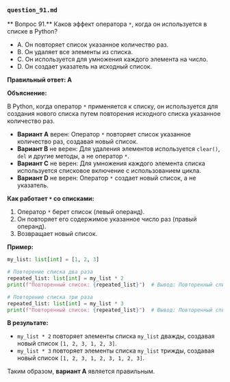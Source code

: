 ### `question_91.md`

** Вопрос 91.** Каков эффект оператора `*`, когда он используется в списке в Python?

- A. Он повторяет список указанное количество раз.
- B. Он удаляет все элементы из списка.
- C. Он используется для умножения каждого элемента на число.
- D. Он создает указатель на исходный список.

**Правильный ответ: A**

**Объяснение:**

В Python, когда оператор `*` применяется к списку, он используется для создания нового списка путем повторения исходного списка указанное количество раз.

*   **Вариант A** верен: Оператор `*` повторяет список указанное количество раз, создавая новый список.
*   **Вариант B** не верен: Для удаления элементов используется `clear()`, `del` и другие методы, а не оператор `*`.
*   **Вариант C** не верен: Для умножения каждого элемента списка используется списковое включение с использованием цикла.
*   **Вариант D** не верен: Оператор `*` создает новый список, а не указатель.

**Как работает `*` со списками:**

1.  Оператор `*` берет список (левый операнд).
2.  Он повторяет его содержимое указанное число раз (правый операнд).
3.  Возвращает новый список.

**Пример:**

```python
my_list: list[int] = [1, 2, 3]

# Повторение списка два раза
repeated_list: list[int] = my_list * 2
print(f"Повторенный список: {repeated_list}")  # Вывод: Повторенный список: [1, 2, 3, 1, 2, 3]

# Повторение списка три раза
repeated_list: list[int] = my_list * 3
print(f"Повторенный список: {repeated_list}")  # Вывод: Повторенный список: [1, 2, 3, 1, 2, 3, 1, 2, 3]
```

**В результате:**

*   `my_list * 2` повторяет элементы списка `my_list` дважды, создавая новый список `[1, 2, 3, 1, 2, 3]`.
*   `my_list * 3` повторяет элементы списка `my_list` трижды, создавая новый список `[1, 2, 3, 1, 2, 3, 1, 2, 3]`.
   
Таким образом, **вариант A** является правильным.
